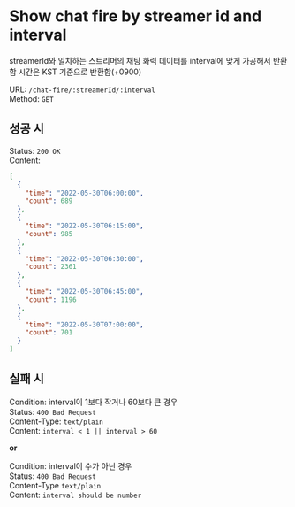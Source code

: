 # Show chat fire by streamer id and interval

streamerId와 일치하는 스트리머의 채팅 화력 데이터를 interval에 맞게 가공해서 반환함
시간은 KST 기준으로 반환함(+0900)

URL: `/chat-fire/:streamerId/:interval`  
Method: `GET`

## 성공 시

Status: `200 OK`  
Content:
```json
[
  {
    "time": "2022-05-30T06:00:00",
    "count": 689
  },
  {
    "time": "2022-05-30T06:15:00",
    "count": 985
  },
  {
    "time": "2022-05-30T06:30:00",
    "count": 2361
  },
  {
    "time": "2022-05-30T06:45:00",
    "count": 1196
  },
  {
    "time": "2022-05-30T07:00:00",
    "count": 701
  }
]
```
## 실패 시

Condition: interval이 1보다 작거나 60보다 큰 경우  
Status: `400 Bad Request`  
Content-Type: `text/plain`  
Content: `interval < 1 || interval > 60`  

**or**

Condition: interval이 수가 아닌 경우  
Status: `400 Bad Request`  
Content-Type `text/plain`  
Content: `interval should be number`  
